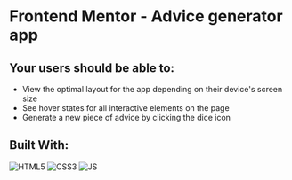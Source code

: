 # Frontend Mentor - Advice generator app

<h2>Your users should be able to:</h2>

- View the optimal layout for the app depending on their device's screen size
- See hover states for all interactive elements on the page
- Generate a new piece of advice by clicking the dice icon

<h2>Built With:</h2>

![HTML5](https://img.shields.io/badge/html5-%23E34F26.svg?style=for-the-badge&logo=html5&logoColor=white) 
![CSS3](https://img.shields.io/badge/css3-%231572B6.svg?style=for-the-badge&logo=css3&logoColor=white) 
![JS](https://img.shields.io/badge/JavaScript-F7DF1E?style=for-the-badge&logo=javascript&logoColor=black)
